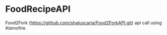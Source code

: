 # FoodRecipeAPI
Food2Fork (https://github.com/shaluscaria/Food2ForkAPI.git) api call using Alamofire.
